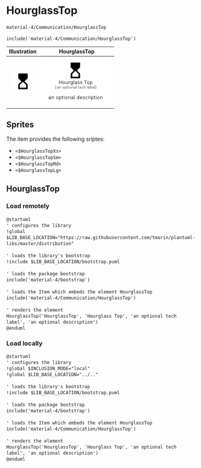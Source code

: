# HourglassTop


```text
material-4/Communication/HourglassTop
```

```text
include('material-4/Communication/HourglassTop')
```



| Illustration | HourglassTop |
| :---: | :---: |
| ![illustration for Illustration](../../material-4/Communication/HourglassTop.png) | ![illustration for HourglassTop](../../material-4/Communication/HourglassTop.Local.png) |



## Sprites
The item provides the following sriptes:

- `<$HourglassTopXs>`
- `<$HourglassTopSm>`
- `<$HourglassTopMd>`
- `<$HourglassTopLg>`





## HourglassTop

### Load remotely
```plantuml
@startuml
' configures the library
!global $LIB_BASE_LOCATION="https://raw.githubusercontent.com/tmorin/plantuml-libs/master/distribution"

' loads the library's bootstrap
!include $LIB_BASE_LOCATION/bootstrap.puml

' loads the package bootstrap
include('material-4/bootstrap')

' loads the Item which embeds the element HourglassTop
include('material-4/Communication/HourglassTop')

' renders the element
HourglassTop('HourglassTop', 'Hourglass Top', 'an optional tech label', 'an optional description')
@enduml
```

### Load locally
```plantuml
@startuml
' configures the library
!global $INCLUSION_MODE="local"
!global $LIB_BASE_LOCATION="../.."

' loads the library's bootstrap
!include $LIB_BASE_LOCATION/bootstrap.puml

' loads the package bootstrap
include('material-4/bootstrap')

' loads the Item which embeds the element HourglassTop
include('material-4/Communication/HourglassTop')

' renders the element
HourglassTop('HourglassTop', 'Hourglass Top', 'an optional tech label', 'an optional description')
@enduml
```

